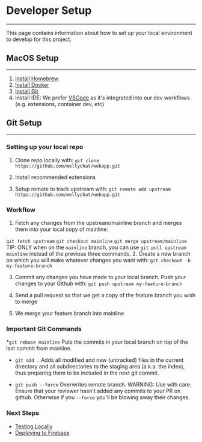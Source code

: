 # Developer Setup
---
This page contains information about how to set up your local environment to develop for this project. 

## MacOS Setup
---

1. [Install Homebrew](https://brew.sh)
2. [Install Docker](https://docs.docker.com/get-docker/)
3. [Install Git](https://git-scm.com/downloads)
4. Install IDE: We prefer [VSCode](https://code.visualstudio.com/download) as it's integrated into our dev workflows (e.g. extensions, container dev, etc)

## Git Setup
---

### Setting up your local repo

1. Clone repo locally with:
`git clone https://github.com/mellychat/webapp.git`

2. Install recommended extensions

3. Setup remote to track upstream with:
`git remote add upstream https://github.com/mellychat/webapp.git`

### Workflow

1. Fetch any changes from the upstream/mainline branch and merges them into your local copy of mainline:

  `git fetch upstream`
  `git checkout mainline`
  `git merge upstream/mainline`
TIP: ONLY when on the `mainline` branch, you can use `git pull upstream mainline` instead of the previous three commands.
2. Create a new branch on which you will make whatever changes you want with:
`git checkout -b my-feature-branch`

3. Commit any changes you have made to your local branch. Push your changes to your Github with:
`git push upstream my-feature-branch`

4. Send a pull request so that we get a copy of the feature branch you wish to merge 

5. We merge your feature branch into mainline

### Important Git Commands

*`git rebase mainline`
Puts the commits in your local branch on top of the last commit from mainline.

* `git add .`
Adds all modified and new (untracked) files in the current directory and all subdirectories to the staging area (a.k.a. the index), thus preparing them to be included in the next git commit.

* `git push --force`
Overwrites remote branch.
WARNING: Use with care. Ensure that your reviewer hasn't added any commits to your PR on github. Otherwise if you `--force` you'll be blowing away their changes.

### Next Steps

* [Testing Locally](https://github.com/mellychat/webapp/blob/mainline/README.md)
* [Deploying to Firebase](https://github.com/mellychat/webapp/blob/mainline/docs/firebase.md)
